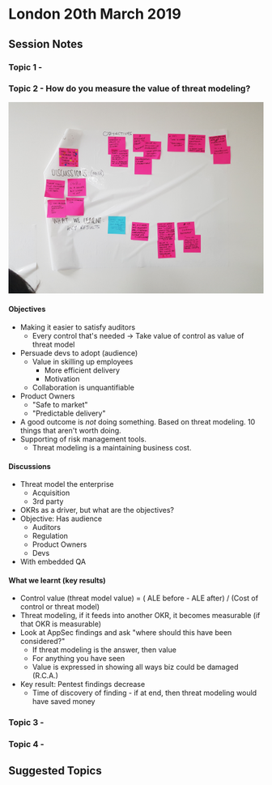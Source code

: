 # London 20th March 2019

## Session Notes

### Topic 1 - 

### Topic 2 - How do you measure the value of threat modeling?

![Topic 2](https://raw.githubusercontent.com/threatmodelingmeetup/outputs/master/london_20190320/20190320_210326.jpg)

#### Objectives

* Making it easier to satisfy auditors
  * Every control that's needed -> Take value of control as value of threat model
* Persuade devs to adopt (audience)
  * Value in skilling up employees
    * More efficient delivery
    * Motivation
  * Collaboration is unquantifiable
* Product Owners
  * "Safe to market"
  * "Predictable delivery"
* A good outcome is *not* doing something. Based on threat modeling. 10 things that aren't worth doing.
* Supporting of risk management tools.
  * Threat modeling is a maintaining business cost.

#### Discussions

* Threat model the enterprise
  * Acquisition
  * 3rd party
* OKRs as a driver, but what are the objectives?
* Objective: Has audience
  * Auditors
  * Regulation
  * Product Owners
  * Devs
* With embedded QA

#### What we learnt (key results)

* Control value (threat model value) = ( ALE before - ALE after) / (Cost of control or threat model)
* Threat modeling, if it feeds into another OKR, it becomes measurable (if that OKR is measurable)
* Look at AppSec findings and ask "where should this have been considered?"
  * If threat modeling is the answer, then value
  * For anything you have seen
  * Value is expressed in showing all ways biz could be damaged (R.C.A.)
* Key result: Pentest findings decrease 
  * Time of discovery of finding - if at end, then threat modeling would have saved money

### Topic 3 -

### Topic 4 -

## Suggested Topics

